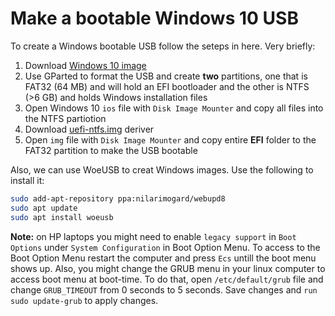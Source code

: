 # Make a bootable Windows 10 USB
To create a Windows bootable USB follow the seteps in here. Very briefly:
1. Download [Windows 10 image](https://www.microsoft.com/en-us/software-download/windows10ISO)
2. Use GParted to format the USB and create **two** partitions, one that is FAT32 (64 MB) and will hold an EFI bootloader and the other is NTFS (>6 GB) and holds Windows installation files
3. Open Windows 10 `ios` file with `Disk Image Mounter` and copy all files into the NTFS partiotion
4. Download [uefi-ntfs.img](https://github.com/pbatard/rufus/tree/master/res/uefi) deriver
5. Open `img` file with `Disk Image Mounter` and copy entire **EFI** folder to the FAT32 partition to make the USB bootable 

Also, we can use WoeUSB to creat Windows images. Use the following to install it: 
```bash
sudo add-apt-repository ppa:nilarimogard/webupd8
sudo apt update
sudo apt install woeusb
``` 

**Note:** on HP laptops you might need to enable `legacy support` in `Boot Options` under `System Configuration` in Boot Option Menu. To access to the Boot Option Menu restart the computer and press `Ecs` untill the boot menu shows up. Also, you might change the GRUB menu in your linux computer to access boot menu at boot-time. To do that, open `/etc/default/grub` file and change `GRUB_TIMEOUT` from 0 seconds to 5 seconds. Save changes and `run sudo update-grub` to apply changes. 
